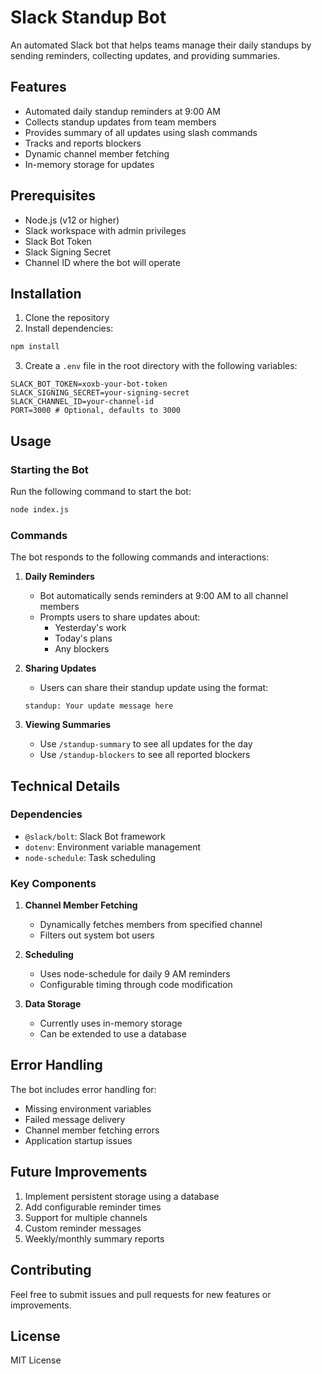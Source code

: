 # Slack Standup Bot

An automated Slack bot that helps teams manage their daily standups by sending reminders, collecting updates, and providing summaries.

## Features

- Automated daily standup reminders at 9:00 AM
- Collects standup updates from team members
- Provides summary of all updates using slash commands
- Tracks and reports blockers
- Dynamic channel member fetching
- In-memory storage for updates

## Prerequisites

- Node.js (v12 or higher)
- Slack workspace with admin privileges
- Slack Bot Token
- Slack Signing Secret
- Channel ID where the bot will operate

## Installation

1. Clone the repository
2. Install dependencies:
```bash
npm install
```

3. Create a `.env` file in the root directory with the following variables:
```env
SLACK_BOT_TOKEN=xoxb-your-bot-token
SLACK_SIGNING_SECRET=your-signing-secret
SLACK_CHANNEL_ID=your-channel-id
PORT=3000 # Optional, defaults to 3000
```

## Usage

### Starting the Bot

Run the following command to start the bot:
```bash
node index.js
```

### Commands

The bot responds to the following commands and interactions:

1. **Daily Reminders**
   - Bot automatically sends reminders at 9:00 AM to all channel members
   - Prompts users to share updates about:
     - Yesterday's work
     - Today's plans
     - Any blockers

2. **Sharing Updates**
   - Users can share their standup update using the format:
   ```
   standup: Your update message here
   ```

3. **Viewing Summaries**
   - Use `/standup-summary` to see all updates for the day
   - Use `/standup-blockers` to see all reported blockers

## Technical Details

### Dependencies

- `@slack/bolt`: Slack Bot framework
- `dotenv`: Environment variable management
- `node-schedule`: Task scheduling

### Key Components

1. **Channel Member Fetching**
   - Dynamically fetches members from specified channel
   - Filters out system bot users

2. **Scheduling**
   - Uses node-schedule for daily 9 AM reminders
   - Configurable timing through code modification

3. **Data Storage**
   - Currently uses in-memory storage
   - Can be extended to use a database

## Error Handling

The bot includes error handling for:
- Missing environment variables
- Failed message delivery
- Channel member fetching errors
- Application startup issues

## Future Improvements

1. Implement persistent storage using a database
2. Add configurable reminder times
3. Support for multiple channels
4. Custom reminder messages
5. Weekly/monthly summary reports

## Contributing

Feel free to submit issues and pull requests for new features or improvements.

## License

MIT License